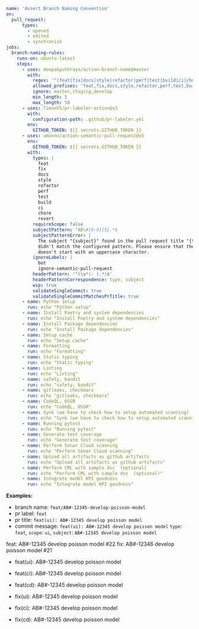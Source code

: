 
```yml
name: 'Assert Branch Naming Convention'
on: 
  pull_request:
      types:
        - opened
        - edited
        - synchronize
jobs:
  branch-naming-rules:
    runs-on: ubuntu-latest
    steps:
      - uses: deepakputhraya/action-branch-name@master
        with:
          regex: '^(feat|fix|docs|style|refactor|perf|test|build|ci|chore|revert)\/AB\#[0-9]{5}\-[a-zA-Z0-9-/]+$'
          allowed_prefixes: 'feat,fix,docs,style,refactor,perf,test,build,ci,chore,revert'
          ignore: master,staging,develop
          min_length: 5
          max_length: 50
      - uses: TimonVS/pr-labeler-action@v3
        with:
          configuration-path: .github/pr-labeler.yml
        env:
          GITHUB_TOKEN: ${{ secrets.GITHUB_TOKEN }}
      - uses: amannn/action-semantic-pull-request@v5
        env:
          GITHUB_TOKEN: ${{ secrets.GITHUB_TOKEN }}
        with:
          types: |
            feat
            fix
            docs
            style
            refactor
            perf
            test
            build
            ci
            chore
            revert
          requireScope: false
          subjectPattern: ^AB\#[0-9]{5}.*$
          subjectPatternError: |
            The subject "{subject}" found in the pull request title "{title}"
            didn't match the configured pattern. Please ensure that the subject
            doesn't start with an uppercase character.
          ignoreLabels: |
            bot
            ignore-semantic-pull-request
          headerPattern: '^(\w*): (.*)$'
          headerPatternCorrespondence: type, subject
          wip: true
          validateSingleCommit: true
          validateSingleCommitMatchesPrTitle: true
      - name: Python setup
        run: echo "Python setup"
      - name: Install Poetry and system dependencies
        run: echo "Install Poetry and system dependencies"
      - name: Install Package dependencies
        run: echo "Install Package dependencies"
      - name: Setup cache
        run: echo "Setup cache"
      - name: Formatting
        run: echo "Formatting"
      - name: Static typing
        run: echo "Static typing"
      - name: Linting
        run: echo "Linting"
      - name: safety, bandit
        run: echo "safety, bandit"
      - name: gitleaks, checkmarx
        run: echo "gitleaks, checkmarx"
      - name: CodeQL, OSSR
        run: echo "CodeQL, OSSR"
      - name: Synk (we have to check how to setup automated scanning)
        run: echo "Synk (we have to check how to setup automated scanning)"
      - name: Running pytest
        run: echo "Running pytest"
      - name: Generate test coverage
        run: echo "Generate test coverage"
      - name: Perform Sonar Cloud scanning
        run: echo "Perform Sonar Cloud scanning"
      - name: Upload all artifacts as github artifacts
        run: echo "Upload all artifacts as github artifacts"
      - name: Perform CML with sample dvc  (optional)
        run: echo "Perform CML with sample dvc  (optional)"
      - name: Integrate model KPI goodness
        run: echo "Integrate model KPI goodness"
```

__Examples:__

* branch name: `feat/AB#-12345-develop-poisson-model`
* pr label: `feat`
* pr title: `feat(ui): AB#-12345 develop poisson model`
* commit message: `feat(ui): AB#-12345 develop poisson model`
`type`: `feat`, `scope`: `ui`, `subject`: `AB#-12345 develop poisson model`

feat: AB#-12345 develop poisson model #22
fix: AB#-12346 develop poisson model #21



* feat(ui): AB#-12345 develop poisson model
* feat(ci): AB#-12345 develop poisson model
* feat(cd): AB#-12345 develop poisson model


* fix(ui): AB#-12345 develop poisson model
* fix(ci): AB#-12345 develop poisson model
* fix(cd): AB#-12345 develop poisson model